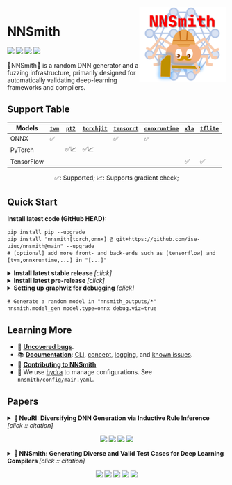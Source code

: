 <div align="center">
    <img src="https://github.com/ganler/nnsmith-logo/raw/master/nnsmith-logo.png" align="right" alt="logo" width="200px"/>
</div>

# NNSmith

[![](https://github.com/ise-uiuc/nnsmith/actions/workflows/ci.yaml/badge.svg)](https://github.com/ise-uiuc/nnsmith/actions/workflows/ci.yaml)
[![](https://img.shields.io/pypi/v/nnsmith?color=g)](https://pypi.org/project/nnsmith/)
[![](https://static.pepy.tech/badge/nnsmith)](https://pepy.tech/project/nnsmith)
[![](https://img.shields.io/pypi/l/nnsmith)](https://github.com/ise-uiuc/nnsmith/blob/main/LICENSE)

🌟NNSmith🌟 is a random DNN generator and a fuzzing infrastructure, primarily designed for automatically validating deep-learning frameworks and compilers.

## Support Table

<div align="center">

| Models | [`tvm`](https://github.com/apache/tvm) | [`pt2`](https://pytorch.org/get-started/pytorch-2.0/) | [`torchjit`](https://pytorch.org/docs/stable/jit.html) | [`tensorrt`](https://github.com/NVIDIA/TensorRT) | [`onnxruntime`](https://github.com/microsoft/onnxruntime) | [`xla`](https://www.tensorflow.org/xla) | [`tflite`](https://www.tensorflow.org/lite) |
| ------------ | ------------------------------------ | ----------------------------------------------- | ---------------------------------------------- | ----------------------------------------- | ------------------------------------- | ----------------------------------------------------- | ------------ |
| ONNX         | ✅                                    |                                                |                                               | ✅ | ✅ |                                                       |  |
| PyTorch |                                      | ✅📈 | ✅📈 |                                          |                                      |                                         |                                             |
| TensorFlow |                                      |                                                       |                                                        |                                           |                                       | ✅                                                    | ✅ |

✅: Supported; 📈: Supports gradient check;

</div>

## Quick Start

**Install latest code (GitHub HEAD):**

```shell
pip install pip --upgrade
pip install "nnsmith[torch,onnx] @ git+https://github.com/ise-uiuc/nnsmith@main" --upgrade
# [optional] add more front- and back-ends such as [tensorflow] and [tvm,onnxruntime,...] in "[...]"
```

<details><summary><b>Install latest stable release </b> <i>[click]</i></summary>
<div>

```shell
pip install "nnsmith[torch,onnx]" --upgrade
```

</div>
</details>

<details><summary><b>Install latest pre-release </b> <i>[click]</i></summary>
<div>

```shell
pip install "nnsmith[torch,onnx]" --upgrade --pre
```

</div>
</details>

<details><summary><b>Setting up graphviz for debugging</b> <i>[click]</i></summary>
<div>

Graphviz provides `dot` for visualizing graphs in nice pictures. But it needs to be installed via the following methods:

```shell
sudo apt-get install graphviz graphviz-dev      # Linux
brew install graphviz                           # MacOS
conda install --channel conda-forge pygraphviz  # Conda
choco install graphviz                          # Windows

pip install pygraphviz  # Final step.
```

Also see [pygraphviz install guidance](https://pygraphviz.github.io/documentation/stable/install.html).

</div>
</details>

```shell
# Generate a random model in "nnsmith_outputs/*"
nnsmith.model_gen model.type=onnx debug.viz=true
```

## Learning More

- 🐛 [**Uncovered bugs**](doc/bugs.md).
- 📚 [**Documentation**](doc/): [CLI](doc/cli.md), [concept](doc/concept.md), [logging](doc/log-and-err.md), and [known issues](doc/known-issues.md).
- 🤗 [**Contributing to NNSmith**](doc/CONTRIBUTING.md)
- 📝 We use [hydra](https://hydra.cc/) to manage configurations. See `nnsmith/config/main.yaml`.

## Papers

<details><summary><b> 📜 NeuRI: Diversifying DNN Generation via Inductive Rule Inference </b> <i>[click :: citation]</i></summary>
<div>

```bibtex
@article{liu2023neuri,
  title = {NeuRI: Diversifying DNN Generation via Inductive Rule Inference},
  author = {Liu, Jiawei and Peng, Jinjun and Wang, Yuyao and Zhang, Lingming},
  journal = {arXiv preprint arXiv:2302.02261},
  year = {2023},
}
```

</div>
</details>

<p align="center">
    <a href="https://arxiv.org/abs/2302.02261"><img src="https://img.shields.io/badge/Paper-FSE'23-a55fed.svg"></a>
    <a href="https://arxiv.org/abs/2302.02261"><img src="https://img.shields.io/badge/arXiv-2302.02261-b31b1b.svg"></a>
    <a href="https://github.com/ise-uiuc/neuri-artifact"><img src="https://img.shields.io/badge/artifact-git-black.svg"></a>
    <a href="https://doi.org/10.5281/zenodo.8319975"><img src="https://zenodo.org/badge/DOI/10.5281/zenodo.8319975.svg"></a>
</p>

<details><summary><b> 📜 NNSmith: Generating Diverse and Valid Test Cases for Deep Learning Compilers </b> <i>[click :: citation]</i></summary>
<div>

```bibtex
@inproceedings{liu2023nnsmith,
  title={Nnsmith: Generating diverse and valid test cases for deep learning compilers},
  author={Liu, Jiawei and Lin, Jinkun and Ruffy, Fabian and Tan, Cheng and Li, Jinyang and Panda, Aurojit and Zhang, Lingming},
  booktitle={Proceedings of the 28th ACM International Conference on Architectural Support for Programming Languages and Operating Systems, Volume 2},
  pages={530--543},
  year={2023}
}
```

</div>
</details>

<p align="center">
    <a href="https://dl.acm.org/doi/10.1145/3575693.3575707"><img src="https://img.shields.io/badge/Paper-ASPLOS'23-a55fed.svg"></a>
    <a href="https://arxiv.org/abs/2207.13066"><img src="https://img.shields.io/badge/arXiv-2207.13066-b31b1b.svg"></a>
    <a href="http://nnsmith-asplos.rtfd.io/"><img src="https://img.shields.io/badge/artifact-doc-black.svg"></a>
    <a href="https://github.com/ganler/nnsmith-asplos-artifact"><img src="https://img.shields.io/badge/artifact-git-black.svg"></a>
    <a href="https://doi.org/10.5281/zenodo.7222132"><img src="https://zenodo.org/badge/DOI/10.5281/zenodo.7222132.svg"></a>
</p>
